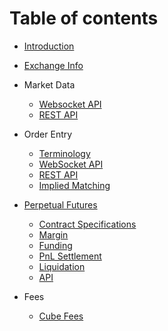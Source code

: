# Table of contents

* [Introduction](/README.md)
* [Exchange Info](/exchange-info.md)

* Market Data
  * [Websocket API](/market-data/websocket-api.md)
  * [REST API](/market-data/rest-api.md)

* Order Entry
  * [Terminology](/trade-api.md)
  * [WebSocket API](/order-entry/websocket-api.md)
  * [REST API](/order-entry/rest-api.md)
  * [Implied Matching](/implied-matching.md)

* [Perpetual Futures](/perpetual-futures/README.md)
  * [Contract Specifications](/perpetual-futures/contracts.md)
  * [Margin](/perpetual-futures/margin.md)
  * [Funding](/perpetual-futures/funding.md)
  * [PnL Settlement](/perpetual-futures/pnl-settlement.md)
  * [Liquidation](/perpetual-futures/liquidation.md)
  * [API](/perpetual-futures/api.md)

* Fees
  * [Cube Fees](/cube-fees.md)
